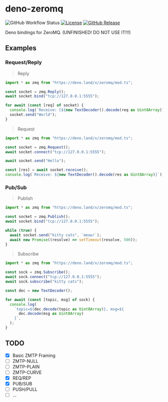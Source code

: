 # deno-zeromq

![GitHub Workflow Status](https://github.com/jjeffcaii/deno-zeromq/workflows/Deno/badge.svg)
[![License](https://img.shields.io/github/license/jjeffcaii/deno-zeromq.svg)](https://github.com/jjeffcaii/deno-zeromq/blob/master/LICENSE)
[![GitHub Release](https://img.shields.io/github/release-pre/jjeffcaii/deno-zeromq.svg)](https://github.com/jjeffcaii/deno-zeromq/releases)

Deno bindings for ZeroMQ. (UNFINISHED! DO NOT USE IT!!!)

## Examples

### Request/Reply

> Reply

```typescript
import * as zmq from "https://deno.land/x/zeromq/mod.ts";

const socket = zmq.Reply();
await socket.bind("tcp://127.0.0.1:5555");

for await (const [req] of socket) {
  console.log(`Receive: [${new TextDecoder().decode(req as Uint8Array)}]`);
  socket.send("World");
}
```

> Request

```typescript
import * as zmq from "https://deno.land/x/zeromq/mod.ts";

const socket = zmq.Request();
await socket.connect("tcp://127.0.0.1:5555");

await socket.send("Hello");

const [res] = await socket.receive();
console.log(`Receive: ${new TextDecoder().decode(res as Uint8Array)}`);
```

### Pub/Sub

> Publish

```typescript
import * as zmq from "https://deno.land/x/zeromq/mod.ts";

const socket = zmq.Publish();
await socket.bind("tcp://127.0.0.1:5555");

while (true) {
  await socket.send("kitty cats", `meow!`);
  await new Promise((resolve) => setTimeout(resolve, 500));
}
```

> Subscribe

```typescript
import * as zmq from "https://deno.land/x/zeromq/mod.ts";

const sock = zmq.Subscribe();
await sock.connect("tcp://127.0.0.1:5555");
await sock.subscribe("kitty cats");

const dec = new TextDecoder();

for await (const [topic, msg] of sock) {
  console.log(
    `topic=${dec.decode(topic as Uint8Array)}, msg=${
      dec.decode(msg as Uint8Array)
    }`,
  );
}
```

## TODO

- [x] Basic ZMTP Framing
- [ ] ZMTP-NULL
- [ ] ZMTP-PLAIN
- [ ] ZMTP-CURVE
- [x] REQ/REP
- [x] PUB/SUB
- [ ] PUSH/PULL
- [ ] ...
